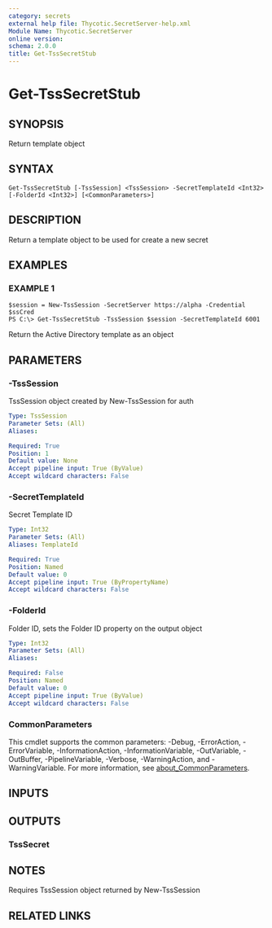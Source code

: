 ```yaml
---
category: secrets
external help file: Thycotic.SecretServer-help.xml
Module Name: Thycotic.SecretServer
online version:
schema: 2.0.0
title: Get-TssSecretStub
---
```


# Get-TssSecretStub

## SYNOPSIS
Return template object

## SYNTAX

```
Get-TssSecretStub [-TssSession] <TssSession> -SecretTemplateId <Int32> [-FolderId <Int32>] [<CommonParameters>]
```

## DESCRIPTION
Return a template object to be used for create a new secret

## EXAMPLES

### EXAMPLE 1
```
$session = New-TssSession -SecretServer https://alpha -Credential $ssCred
PS C:\> Get-TssSecretStub -TssSession $session -SecretTemplateId 6001
```

Return the Active Directory template as an object

## PARAMETERS

### -TssSession
TssSession object created by New-TssSession for auth

```yaml
Type: TssSession
Parameter Sets: (All)
Aliases:

Required: True
Position: 1
Default value: None
Accept pipeline input: True (ByValue)
Accept wildcard characters: False
```

### -SecretTemplateId
Secret Template ID

```yaml
Type: Int32
Parameter Sets: (All)
Aliases: TemplateId

Required: True
Position: Named
Default value: 0
Accept pipeline input: True (ByPropertyName)
Accept wildcard characters: False
```

### -FolderId
Folder ID, sets the Folder ID property on the output object

```yaml
Type: Int32
Parameter Sets: (All)
Aliases:

Required: False
Position: Named
Default value: 0
Accept pipeline input: True (ByValue)
Accept wildcard characters: False
```

### CommonParameters
This cmdlet supports the common parameters: -Debug, -ErrorAction, -ErrorVariable, -InformationAction, -InformationVariable, -OutVariable, -OutBuffer, -PipelineVariable, -Verbose, -WarningAction, and -WarningVariable. For more information, see [about_CommonParameters](http://go.microsoft.com/fwlink/?LinkID=113216).

## INPUTS

## OUTPUTS

### TssSecret
## NOTES
Requires TssSession object returned by New-TssSession

## RELATED LINKS
